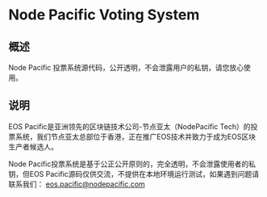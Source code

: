 # Node Pacific Voting System

## 概述

Node Pacific 投票系统源代码，公开透明，不会泄露用户的私钥，请您放心使用。

## 说明

EOS Pacific是亚洲领先的区块链技术公司-节点亚太（NodePacific Tech）的投票系统，我们节点亚太总部位于香港，正在推广EOS技术并致力于成为EOS区块生产者候选人。

Node Pacific投票系统是基于公正公开原则的，完全透明，不会泄露使用者的私钥，但EOS Pacific源码仅供交流，不提供在本地环境运行测试，如果遇到问题请联系我们： eos.pacific@nodepacific.com
